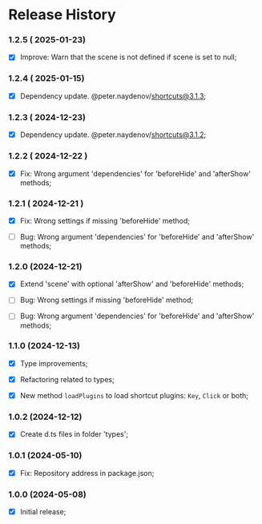 # Release History




### 1.2.5 ( 2025-01-23)
- [x] Improve: Warn that the scene is not defined if scene is set to null;



### 1.2.4 ( 2025-01-15)
- [x] Dependency update. @peter.naydenov/shortcuts@3.1.3;



### 1.2.3 ( 2024-12-23)
- [x] Dependency update. @peter.naydenov/shortcuts@3.1.2;



### 1.2.2 ( 2024-12-22 )
- [x] Fix: Wrong argument 'dependencies' for 'beforeHide' and 'afterShow' methods;



### 1.2.1 ( 2024-12-21 )
- [x] Fix: Wrong settings if missing 'beforeHide' method;
- [ ] Bug: Wrong argument 'dependencies' for 'beforeHide' and 'afterShow' methods;


### 1.2.0 (2024-12-21)
- [x] Extend 'scene' with optional 'afterShow' and 'beforeHide' methods;
- [ ] Bug: Wrong settings if missing 'beforeHide' method;
- [ ] Bug: Wrong argument 'dependencies' for 'beforeHide' and 'afterShow' methods;



### 1.1.0 (2024-12-13)
- [x] Type improvements;
- [x] Refactoring related to types;
- [x] New method `loadPlugins` to load shortcut plugins: `Key`, `Click` or both;



### 1.0.2 (2024-12-12)
- [x] Create d.ts files in folder 'types';



### 1.0.1 (2024-05-10)
- [x] Fix: Repository address in package.json;



### 1.0.0 (2024-05-08)
- [x] Initial release;


